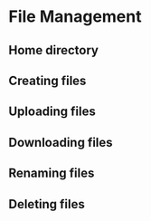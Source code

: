 File Management
===============


Home directory
--------------


Creating files
--------------


Uploading files
---------------

Downloading files
-----------------


Renaming files
--------------


Deleting files
--------------
